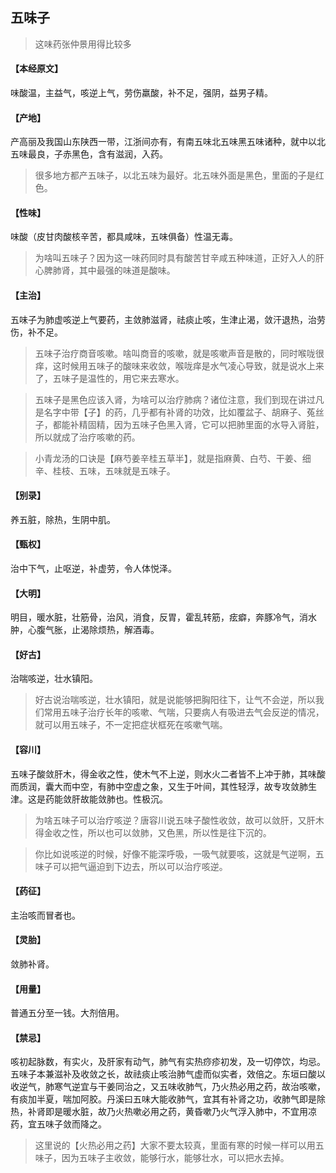 ## 五味子

> 这味药张仲景用得比较多

#### 【本经原文】
味酸温，主益气，咳逆上气，劳伤羸酸，补不足，强阴，益男子精。
#### 【产地】
产高丽及我国山东陕西一带，江浙间亦有，有南五味北五味黑五味诸种，就中以北五味最良，子赤黑色，含有滋润，入药。

> 很多地方都产五味子，以北五味为最好。北五味外面是黑色，里面的子是红色。

#### 【性味】
味酸（皮甘肉酸核辛苦，都具咸味，五味俱备）性温无毒。

> 为啥叫五味子？因为这一味药同时具有酸苦甘辛咸五种味道，正好入人的肝心脾肺肾，其中最强的味道是酸味。

#### 【主治】
五味子为肺虚咳逆上气要药，主敛肺滋肾，祛痰止咳，生津止渴，敛汗退热，治劳伤，补不足。

> 五味子治疗商音咳嗽。啥叫商音的咳嗽，就是咳嗽声音是散的，同时喉咙很痒，这时候用五味子的酸味来收敛，喉咙痒是水气凌心导致，就是说水上来了，五味子是温性的，用它来去寒水。

> 五味子是黑色应该入肾，为啥可以治疗肺病？诸位注意，我们到现在讲过凡是名字中带【子】的药，几乎都有补肾的功效，比如覆盆子、胡麻子、菟丝子，都能补精固精，因为五味子色黑入肾，它可以把肺里面的水导入肾脏，所以就成了治疗咳嗽的药。

> 小青龙汤的口诀是【麻芍姜辛桂五草半】，就是指麻黄、白芍、干姜、细辛、桂枝、五味，五味就是五味子。

#### 【别录】
养五脏，除热，生阴中肌。
#### 【甄权】
治中下气，止呕逆，补虚劳，令人体悦泽。
#### 【大明】
明目，暖水脏，壮筋骨，治风，消食，反胃，霍乱转筋，痃癖，奔豚冷气，消水肿，心腹气胀，止渴除烦热，解酒毒。
#### 【好古】
治喘咳逆，壮水镇阳。

> 好古说治喘咳逆，壮水镇阳，就是说能够把胸阳往下，让气不会逆，所以我们常用五味子治疗长年的咳嗽、气喘，只要病人有吸进去气会反逆的情况，就可以用五味子，不一定把症状框死在咳嗽气喘。

#### 【容川】
五味子酸敛肝木，得金收之性，使木气不上逆，则水火二者皆不上冲于肺，其味酸而质润，囊大而中空，有肺中空虚之象，又生于叶间，其性轻浮，故专攻敛肺生津。这是药能敛肝故能敛肺也。性极沉。

> 为啥五味子可以治疗咳逆？唐容川说五味子酸性收敛，故可以敛肝，又肝木得金收之性，所以也可以敛肺，又色黑，所以性是往下沉的。

> 你比如说咳逆的时候，好像不能深呼吸，一吸气就要咳，这就是气逆啊，五味子可以把气逼迫到下边去，所以可以治疗咳逆。

#### 【药征】
主治咳而冒者也。
#### 【灵胎】
敛肺补肾。
#### 【用量】
普通五分至一钱。大剂倍用。
#### 【禁忌】
咳初起脉数，有实火，及肝家有动气，肺气有实热痧疹初发，及一切停饮，均忌。
五味子本兼滋补及收敛之长，故祛痰止咳治肺气虚而似实者，效倍之。东垣曰酸以收逆气，肺寒气逆宜与干姜同治之，又五味收肺气，乃火热必用之药，故治咳嗽，有痰加半夏，喘加阿胶。丹溪曰五味大能收肺气，宜其有补肾之功，收肺气即是除热，补肾即是暖水脏，故乃火热嗽必用之药，黄昏嗽乃火气浮入肺中，不宜用凉药，宜五味子敛而降之。

> 这里说的【火热必用之药】大家不要太较真，里面有寒的时候一样可以用五味子，因为五味子主收敛，能够行水，能够壮水，可以把水去掉。